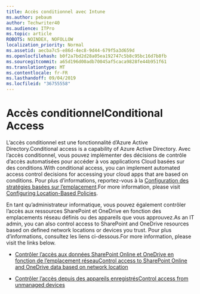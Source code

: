 ```yaml
---
title: Accès conditionnel avec Intune
ms.author: pebaum
author: Techwriter40
ms.audience: ITPro
ms.topic: article
ROBOTS: NOINDEX, NOFOLLOW
localization_priority: Normal
ms.assetid: aecba7c5-e86d-4ec8-9d44-679f5a3d659d
ms.openlocfilehash: b0f2a7bd2d28a05ea192747c5b8c95bc16d7b8fb
ms.sourcegitcommit: a65d196d00adb70045af5caca9828fe44b951f61
ms.translationtype: MT
ms.contentlocale: fr-FR
ms.lasthandoff: 09/04/2019
ms.locfileid: "36755558"
---
```

# <a name="conditional-access"></a><span data-ttu-id="aed48-102">Accès conditionnel</span><span class="sxs-lookup"><span data-stu-id="aed48-102">Conditional Access</span></span>

<span data-ttu-id="aed48-103">L’accès conditionnel est une fonctionnalité d’Azure Active Directory.</span><span class="sxs-lookup"><span data-stu-id="aed48-103">Conditional access is a capability of Azure Active Directory.</span></span> <span data-ttu-id="aed48-104">Avec l’accès conditionnel, vous pouvez implémenter des décisions de contrôle d’accès automatisées pour accéder à vos applications Cloud basées sur des conditions.</span><span class="sxs-lookup"><span data-stu-id="aed48-104">With conditional access, you can implement automated access control decisions for accessing your cloud apps that are based on conditions.</span></span> <span data-ttu-id="aed48-105">Pour plus d’informations, reportez-vous à la [Configuration des stratégies basées sur l’emplacement](https://docs.microsoft.com/azure/active-directory/conditional-access/overview).</span><span class="sxs-lookup"><span data-stu-id="aed48-105">For more information, please visit [Configuring Location-Based Policies](https://docs.microsoft.com/azure/active-directory/conditional-access/overview).</span></span>

<span data-ttu-id="aed48-106">En tant qu’administrateur informatique, vous pouvez également contrôler l’accès aux ressources SharePoint et OneDrive en fonction des emplacements réseau définis ou des appareils que vous approuvez.</span><span class="sxs-lookup"><span data-stu-id="aed48-106">As an IT admin, you can also control access to SharePoint and OneDrive resources based on defined network locations or devices you trust.</span></span> <span data-ttu-id="aed48-107">Pour plus d’informations, consultez les liens ci-dessous.</span><span class="sxs-lookup"><span data-stu-id="aed48-107">For more information, please visit the links below.</span></span>

- [<span data-ttu-id="aed48-108">Contrôler l’accès aux données SharePoint Online et OneDrive en fonction de l’emplacement réseau</span><span class="sxs-lookup"><span data-stu-id="aed48-108">Control access to SharePoint Online and OneDrive data based on network location</span></span>](https://docs.microsoft.com/sharepoint/control-access-based-on-network-location)

- [<span data-ttu-id="aed48-109">Contrôler l’accès depuis des appareils enregistrés</span><span class="sxs-lookup"><span data-stu-id="aed48-109">Control access from unmanaged devices</span></span>](https://docs.microsoft.com/sharepoint/control-access-from-unmanaged-devices)

